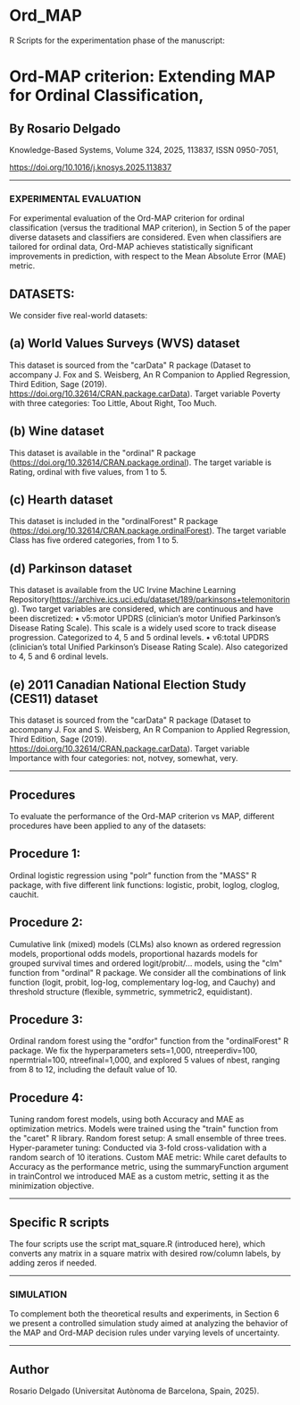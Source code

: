 # Ord_MAP

R Scripts for the experimentation phase of the manuscript:

# Ord-MAP criterion: Extending MAP for Ordinal Classification,

## By Rosario Delgado

Knowledge-Based Systems,
Volume 324, 2025, 113837,
ISSN 0950-7051,

https://doi.org/10.1016/j.knosys.2025.113837

____________________________________________________________________________________________

### EXPERIMENTAL EVALUATION 
For experimental evaluation of the Ord-MAP criterion for ordinal classification (versus the traditional MAP criterion), in Section 5 of the paper diverse datasets and classifiers are considered. Even when classifiers are tailored for ordinal data, Ord-MAP achieves statistically significant improvements in prediction, with respect to the Mean Absolute Error (MAE) metric. 

## DATASETS: 
We consider five real-world datasets:

## (a) World Values Surveys (WVS) dataset 
This dataset is sourced from the "carData" R package (Dataset to accompany J. Fox and S. Weisberg, An R Companion to Applied Regression, Third Edition, Sage (2019). https://doi.org/10.32614/CRAN.package.carData). Target variable Poverty with three categories: Too Little, About Right, Too Much. 

## (b) Wine dataset 
This dataset is available in the "ordinal" R package (https://doi.org/10.32614/CRAN.package.ordinal). The target variable is Rating, ordinal with five values, from 1 to 5. 

## (c) Hearth dataset
This dataset is included in the "ordinalForest" R package (https://doi.org/10.32614/CRAN.package.ordinalForest). The target variable Class has five ordered categories, from 1 to 5. 

## (d) Parkinson dataset 
This dataset is available from the UC Irvine Machine Learning Repository(https://archive.ics.uci.edu/dataset/189/parkinsons+telemonitoring). Two target variables are considered, which are continuous and have been discretized: 
• v5:motor UPDRS (clinician’s motor Unified Parkinson’s Disease Rating Scale). This scale is a widely used score to track disease progression. Categorized to 4, 5 and 5 ordinal levels. 
• v6:total UPDRS (clinician’s total Unified Parkinson’s Disease Rating Scale). Also categorized to 4, 5 and 6 ordinal levels.  

## (e) 2011 Canadian National Election Study (CES11) dataset
This dataset is sourced from the "carData" R package (Dataset to accompany J. Fox and S. Weisberg, An R Companion to Applied Regression, Third Edition, Sage (2019). https://doi.org/10.32614/CRAN.package.carData). Target variable Importance with four categories: not, notvey, somewhat, very. 

____________________________

## Procedures
To evaluate the performance of the Ord-MAP criterion vs MAP, different procedures have been applied to any of the datasets:

## Procedure 1: 
Ordinal logistic regression using "polr" function from the "MASS" R package, with five different link functions: logistic, probit, loglog, cloglog, cauchit. 

## Procedure 2: 
Cumulative link (mixed) models (CLMs) also known as ordered regression models, proportional odds models, proportional hazards models for grouped survival times and ordered logit/probit/... models, using the "clm" function from "ordinal" R package. We consider all the combinations of link function (logit, probit, log-log, complementary log-log, and Cauchy) and threshold structure (flexible, symmetric, symmetric2, equidistant). 

## Procedure 3:
Ordinal random forest using the "ordfor" function from the "ordinalForest" R package. We fix the hyperparameters sets=1,000, ntreeperdiv=100, npermtrial=100,
ntreefinal=1,000, and explored 5 values of nbest, ranging from 8 to 12, including the default value of 10.

## Procedure 4: 
Tuning random forest models, using both Accuracy and MAE as optimization metrics. Models were trained using the "train" function from the "caret" R library.  Random forest setup: A small ensemble of three trees. Hyper-parameter tuning: Conducted via 3-fold cross-validation with a random search of 10 iterations. Custom MAE metric: While caret defaults to Accuracy as the performance metric, using the summaryFunction argument in trainControl
we introduced MAE as a custom metric, setting it as the minimization objective.

_____________________________

## Specific R scripts
The four scripts use the script mat_square.R (introduced here), which converts any matrix in a square matrix with desired row/column labels, by adding zeros if needed.

_____________________________________________________________________________________________________

### SIMULATION 
To complement both the theoretical results and experiments, in Section 6 we present a controlled simulation study aimed at analyzing the behavior of the MAP and Ord-MAP decision rules under varying levels of uncertainty.

____________________________

## Author
Rosario Delgado (Universitat Autònoma de Barcelona, Spain, 2025).


